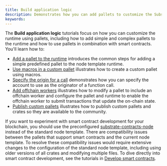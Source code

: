 ```yaml
---
title: Build application logic
description: Demonstrates how you can add pallets to customize the Substrate runtime environment.
keywords:
---
```


The **Build application logic** tutorials focus on how you can customize the runtime using pallets, including how to add simple and complex pallets to the runtime and how to use pallets in combination with smart contracts.
You'll learn how to:

- [Add a pallet to the runtime](/tutorials/build-application-logic/add-a-pallet/) introduces the common steps for adding a simple predefined pallet to the node template runtime.
- [Use macros in a custom pallet](/tutorials/build-application-logic/use-macros-in-a-custom-pallet) illustrates how to create a custom pallet using macros.
- [Specify the origin for a call](/tutorials/build-application-logic/specify-the-origin-for-a-call) demonstrates how you can specify the account to use as the originator of a function call.
- [Add offchain workers](/tutorials/build-application-logic/add-offchain-workers/) illustrates how to modify a pallet to include an offchain worker and configure the pallet and runtime to enable the offchain worker to submit transactions that update the on-chain state.
- [Publish custom pallets](/tutorials/build-application-logic/publish-custom-pallets/) illustrates how to publish custom pallets and crates so they are available to the community.

If you want to experiment with smart contract development for your blockchain, you should use the preconfigured [substrate-contracts-node](https://github.com/paritytech/substrate-contracts-node) instead of the standard node template.
There are compatibility issues between the pallets that support smart contracts and the current node template. 
To resolve these compatibility issues would require extensive changes to the configuration of the standard node template, including using older versions of all crates and modifying multiple files. 
To dive directly into smart contract development, see the tutorials in [Develop smart contracts](/tutorials/smart-contracts/).

<!--
- [Configure the contracts pallet](/tutorials/build-application-logic/contracts-pallet/) demonstrates how to configure a complex pallet to work with smart contracts.

-->